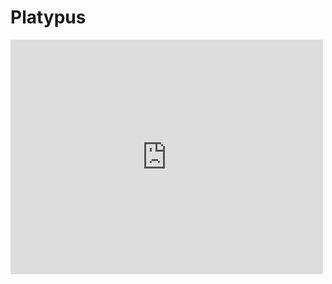 # Platypus
<embed src="https://github.com/Notandi/Platypus/raw/master/Production/handbok.pdf" width="500" height="375" type='application/pdf'>
